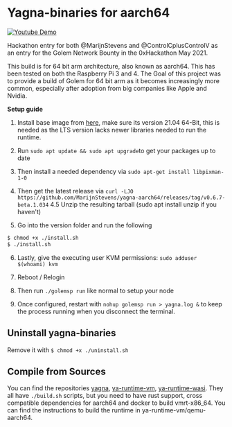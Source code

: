 # Yagna-binaries for aarch64

[![Youtube Demo](https://img.youtube.com/vi/dX8eNFw-WZ0/0.jpg)](https://www.youtube.com/watch?v=dX8eNFw-WZ0)

Hackathon entry for both @MarijnStevens and @ControlCplusControlV as an entry for the Golem Network Bounty in the 0xHackathon May 2021.

This build is for 64 bit arm architecture, also known as aarch64. This has been tested on both the Raspberry Pi 3 and 4. The Goal of this project was to provide a build of Golem for 64 bit arm as it becomes increasingly more common, especially after adoption from big companies like Apple and Nvidia.

**Setup guide**
1. Install base image from [here](https://ubuntu.com/download/raspberry-pi), make sure its version 21.04 64-Bit, this is needed as the LTS version lacks newer libraries needed to run the runtime.

2. Run ```sudo apt update && sudo apt upgrade```to get your packages up to date
3. Then install a needed dependency via 
 ```sudo apt-get install libpixman-1-0```
4. Then get the latest release via
```curl -LJO https://github.com/MarijnStevens/yagna-aarch64/releases/tag/v0.6.7-beta.1.034```
4.5 Unzip the resulting tarball (sudo apt install unzip if you haven't)
5. Go into the version folder and run the following 
```Bash 
$ chmod +x ./install.sh
$ ./install.sh 
```
6. Lastly, give the executing user KVM permissions:
```sudo adduser $(whoami) kvm```
7. Reboot / Relogin

8. Then run ```./golemsp run``` like normal to setup your node

9. Once configured, restart with ```nohup golemsp run > yagna.log &``` to keep the process running when you disconnect the terminal. 

## Uninstall yagna-binaries
Remove it with ```$ chmod +x ./uninstall.sh```

## Compile from Sources 

You can find the repositories [yagna](https://github.com/MarijnStevens/yagna), [ya-runtime-vm](https://github.com/MarijnStevens/ya-runtime-vm), [ya-runtime-wasi](https://github.com/MarijnStevens/ya-runtime-wasi). They all have `./build.sh` scripts, but you need to have rust support, cross compatible dependencies for aarch64 and docker to build vmrt-x86_64. You can find the instructions to build the runtime in ya-runtime-vm/qemu-aarch64. 
